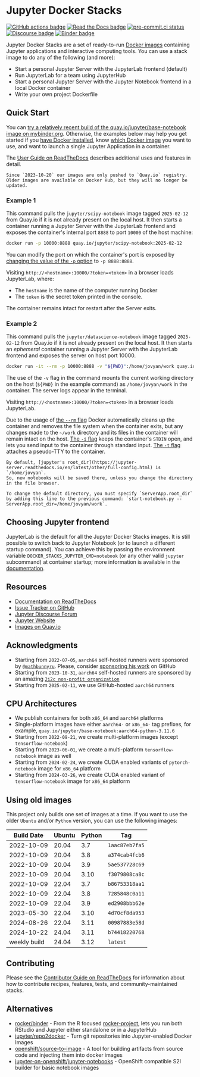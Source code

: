 # Jupyter Docker Stacks

[![GitHub actions badge](https://github.com/jupyter/docker-stacks/actions/workflows/docker.yml/badge.svg)](https://github.com/jupyter/docker-stacks/actions/workflows/docker.yml?query=branch%3Amain "Docker images build status")
[![Read the Docs badge](https://img.shields.io/readthedocs/jupyter-docker-stacks.svg)](https://jupyter-docker-stacks.readthedocs.io/en/latest/ "Documentation build status")
[![pre-commit.ci status](https://results.pre-commit.ci/badge/github/jupyter/docker-stacks/main.svg)](https://results.pre-commit.ci/latest/github/jupyter/docker-stacks/main "pre-commit.ci build status")
[![Discourse badge](https://img.shields.io/discourse/users.svg?color=%23f37626&server=https%3A%2F%2Fdiscourse.jupyter.org)](https://discourse.jupyter.org/ "Jupyter Discourse Forum")
[![Binder badge](https://static.mybinder.org/badge_logo.svg)](https://mybinder.org/v2/gh/jupyter/docker-stacks/main?urlpath=lab/tree/README.ipynb "Launch a quay.io/jupyter/base-notebook container on mybinder.org")

Jupyter Docker Stacks are a set of ready-to-run [Docker images](https://quay.io/organization/jupyter) containing Jupyter applications and interactive computing tools.
You can use a stack image to do any of the following (and more):

- Start a personal Jupyter Server with the JupyterLab frontend (default)
- Run JupyterLab for a team using JupyterHub
- Start a personal Jupyter Server with the Jupyter Notebook frontend in a local Docker container
- Write your own project Dockerfile

## Quick Start

You can [try a relatively recent build of the quay.io/jupyter/base-notebook image on mybinder.org](https://mybinder.org/v2/gh/jupyter/docker-stacks/main?urlpath=lab/tree/README.ipynb).
Otherwise, the examples below may help you get started if you [have Docker installed](https://docs.docker.com/get-started/get-docker/),
know [which Docker image](https://jupyter-docker-stacks.readthedocs.io/en/latest/using/selecting.html) you want to use, and want to launch a single Jupyter Application in a container.

The [User Guide on ReadTheDocs](https://jupyter-docker-stacks.readthedocs.io/en/latest/) describes additional uses and features in detail.

```{note}
Since `2023-10-20` our images are only pushed to `Quay.io` registry.
Older images are available on Docker Hub, but they will no longer be updated.
```

### Example 1

This command pulls the `jupyter/scipy-notebook` image tagged `2025-02-12` from Quay.io if it is not already present on the local host.
It then starts a container running a Jupyter Server with the JupyterLab frontend and exposes the container's internal port `8888` to port `10000` of the host machine:

```bash
docker run -p 10000:8888 quay.io/jupyter/scipy-notebook:2025-02-12
```

You can modify the port on which the container's port is exposed by [changing the value of the `-p` option](https://docs.docker.com/engine/containers/run/#exposed-ports) to `-p 8888:8888`.

Visiting `http://<hostname>:10000/?token=<token>` in a browser loads JupyterLab,
where:

- The `hostname` is the name of the computer running Docker
- The `token` is the secret token printed in the console.

The container remains intact for restart after the Server exits.

### Example 2

This command pulls the `jupyter/datascience-notebook` image tagged `2025-02-12` from Quay.io if it is not already present on the local host.
It then starts an _ephemeral_ container running a Jupyter Server with the JupyterLab frontend and exposes the server on host port 10000.

```bash
docker run -it --rm -p 10000:8888 -v "${PWD}":/home/jovyan/work quay.io/jupyter/datascience-notebook:2025-02-12
```

The use of the `-v` flag in the command mounts the current working directory on the host (`${PWD}` in the example command) as `/home/jovyan/work` in the container.
The server logs appear in the terminal.

Visiting `http://<hostname>:10000/?token=<token>` in a browser loads JupyterLab.

Due to the usage of [the `--rm` flag](https://docs.docker.com/reference/cli/docker/container/run/#rm)
Docker automatically cleans up the container and removes the file system when the container exits,
but any changes made to the `~/work` directory and its files in the container will remain intact on the host.
[The `-i` flag](https://docs.docker.com/reference/cli/docker/container/run/#interactive) keeps the container's `STDIN` open, and lets you send input to the container through standard input.
[The `-t` flag](https://docs.docker.com/reference/cli/docker/container/run/#tty) attaches a pseudo-TTY to the container.

```{note}
By default, [jupyter's root_dir](https://jupyter-server.readthedocs.io/en/latest/other/full-config.html) is `/home/jovyan`.
So, new notebooks will be saved there, unless you change the directory in the file browser.

To change the default directory, you must specify `ServerApp.root_dir` by adding this line to the previous command: `start-notebook.py --ServerApp.root_dir=/home/jovyan/work`.
```

## Choosing Jupyter frontend

JupyterLab is the default for all the Jupyter Docker Stacks images.
It is still possible to switch back to Jupyter Notebook (or to launch a different startup command).
You can achieve this by passing the environment variable `DOCKER_STACKS_JUPYTER_CMD=notebook` (or any other valid `jupyter` subcommand) at container startup;
more information is available in the [documentation](https://jupyter-docker-stacks.readthedocs.io/en/latest/using/common.html#alternative-commands).

## Resources

- [Documentation on ReadTheDocs](https://jupyter-docker-stacks.readthedocs.io/en/latest/)
- [Issue Tracker on GitHub](https://github.com/jupyter/docker-stacks/issues)
- [Jupyter Discourse Forum](https://discourse.jupyter.org/)
- [Jupyter Website](https://jupyter.org)
- [Images on Quay.io](https://quay.io/organization/jupyter)

## Acknowledgments

- Starting from `2022-07-05`, `aarch64` self-hosted runners were sponsored by [`@mathbunnyru`](https://github.com/mathbunnyru/).
  Please, consider [sponsoring his work](https://github.com/sponsors/mathbunnyru) on GitHub
- Starting from `2023-10-31`, `aarch64` self-hosted runners are sponsored by an amazing [`2i2c non-profit organization`](https://2i2c.org)
- Starting from `2025-02-11`, we use GitHub-hosted `aarch64` runners

## CPU Architectures

- We publish containers for both `x86_64` and `aarch64` platforms
- Single-platform images have either `aarch64-` or `x86_64-` tag prefixes, for example, `quay.io/jupyter/base-notebook:aarch64-python-3.11.6`
- Starting from `2022-09-21`, we create multi-platform images (except `tensorflow-notebook`)
- Starting from `2023-06-01`, we create a multi-platform `tensorflow-notebook` image as well
- Starting from `2024-02-24`, we create CUDA enabled variants of `pytorch-notebook` image for `x86_64` platform
- Starting from `2024-03-26`, we create CUDA enabled variant of `tensorflow-notebook` image for `x86_64` platform

## Using old images

This project only builds one set of images at a time.
If you want to use the older `Ubuntu` and/or `Python` version, you can use the following images:

| Build Date   | Ubuntu | Python | Tag            |
| ------------ | ------ | ------ | -------------- |
| 2022-10-09   | 20.04  | 3.7    | `1aac87eb7fa5` |
| 2022-10-09   | 20.04  | 3.8    | `a374cab4fcb6` |
| 2022-10-09   | 20.04  | 3.9    | `5ae537728c69` |
| 2022-10-09   | 20.04  | 3.10   | `f3079808ca8c` |
| 2022-10-09   | 22.04  | 3.7    | `b86753318aa1` |
| 2022-10-09   | 22.04  | 3.8    | `7285848c0a11` |
| 2022-10-09   | 22.04  | 3.9    | `ed2908bbb62e` |
| 2023-05-30   | 22.04  | 3.10   | `4d70cf8da953` |
| 2024-08-26   | 22.04  | 3.11   | `00987883e58d` |
| 2024-10-22   | 24.04  | 3.11   | `b74418220768` |
| weekly build | 24.04  | 3.12   | `latest`       |

## Contributing

Please see the [Contributor Guide on ReadTheDocs](https://jupyter-docker-stacks.readthedocs.io/en/latest/)
for information about how to contribute recipes, features, tests, and community-maintained stacks.

## Alternatives

- [rocker/binder](https://rocker-project.org/images/versioned/binder.html) -
  From the R focused [rocker-project](https://rocker-project.org),
  lets you run both RStudio and Jupyter either standalone or in a JupyterHub
- [jupyter/repo2docker](https://github.com/jupyterhub/repo2docker) -
  Turn git repositories into Jupyter-enabled Docker Images
- [openshift/source-to-image](https://github.com/openshift/source-to-image) -
  A tool for building artifacts from source code and injecting them into docker images
- [jupyter-on-openshift/jupyter-notebooks](https://github.com/jupyter-on-openshift/jupyter-notebooks) -
  OpenShift compatible S2I builder for basic notebook images
